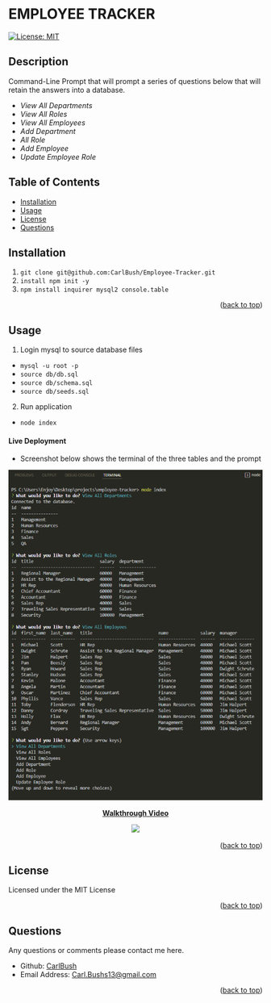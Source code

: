 <div id="top"></div>

# EMPLOYEE TRACKER
[![License: MIT](https://img.shields.io/badge/License-MIT-yellow.svg)](https://opensource.org/licenses/MIT)
## Description

Command-Line Prompt that will prompt a series of questions below that will retain the answers into a database.
* _View All Departments_
* _View All Roles_
* _View All Employees_
* _Add Department_
* _All Role_
* _Add Employee_
* _Update Employee Role_


## Table of Contents
* [Installation](#Installation)
* [Usage](#Usage)
* [License](#License)
* [Questions](#Questions)

## Installation

1. ```git clone git@github.com:CarlBush/Employee-Tracker.git```
2. ```install npm init -y```
3. ```npm install inquirer mysql2 console.table```

<p align="right">(<a href="#top">back to top</a>)</p>

## Usage 

1. Login mysql to source database files
 * ```mysql -u root -p```
 * ```source db/db.sql```
 * ```source db/schema.sql```
 * ```source db/seeds.sql```
2. Run application
* ```node index```


#### Live Deployment
* Screenshot below shows the terminal of the three tables and the prompt

<p align="center"><kbd><img src=https://github.com/CarlBush/Employee-Tracker/blob/main/media/screenshot_terminal.png/></kbd></p>

<strong><p align="center"><a href="https://drive.google.com/file/d/1AUnm2pf7-vwACrq2q8KzeVp0RQvuSAL6/view/">Walkthrough Video</a></p></strong>

<p align="center"><kbd><img src=https://github.com/CarlBush/Employee-Tracker/blob/main/media/Employee_Tracker_GIF.gif/></kbd></p>

<p align="right">(<a href="#top">back to top</a>)</p>


## License

Licensed under the MIT License

<p align="right">(<a href="#top">back to top</a>)</p>

## Questions

Any questions or comments please contact me here.
* Github: [CarlBush](https://github.com/CarlBush)
* Email Address: [Carl.Bushs13@gmail.com](mailto:Carl.Bushs13@gmail.com)

<p align="right">(<a href="#top">back to top</a>)</p>
